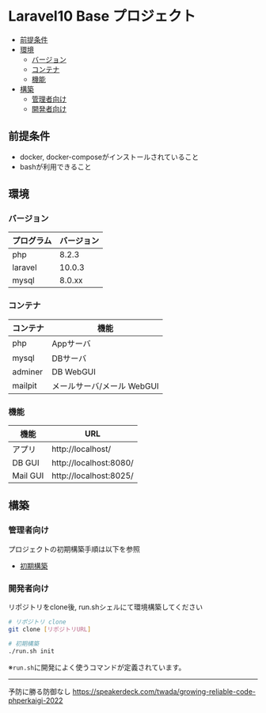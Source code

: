 Laravel10 Base プロジェクト
====================


<!-- @import "[TOC]" {cmd="toc" depthFrom=1 depthTo=6 orderedList=false} -->

<!-- code_chunk_output -->

- [前提条件](#-前提条件)
- [環境](#-環境)
  - [バージョン](#-バージョン)
  - [コンテナ](#-コンテナ)
  - [機能](#-機能)
- [構築](#-構築)
  - [管理者向け](#-管理者向け)
  - [開発者向け](#-開発者向け)

<!-- /code_chunk_output -->

## 前提条件

* docker, docker-composeがインストールされていること
* bashが利用できること

## 環境

### バージョン

| プログラム | バージョン |
| ---------- | ---------- |
| php        | 8.2.3      |
| laravel    | 10.0.3     |
| mysql      | 8.0.xx     |

### コンテナ

| コンテナ |            機能            |
| -------- | -------------------------- |
| php      | Appサーバ                  |
| mysql    | DBサーバ                   |
| adminer  | DB WebGUI                  |
| mailpit  | メールサーバ/メール WebGUI |

### 機能

|   機能    |          URL           |
| --------- | ---------------------- |
| アプリ    | http://localhost/      |
| DB GUI    | http://localhost:8080/ |
| Mail GUI  | http://localhost:8025/ |

## 構築

### 管理者向け

プロジェクトの初期構築手順は以下を参照
* [初期構築](./docs/init-project.md)

### 開発者向け

リポジトリをclone後, run.shシェルにて環境構築してください

```bash
# リポジトリ clone
git clone [リポジトリURL]

# 初期構築
./run.sh init
```

※`run.sh`に開発によく使うコマンドが定義されています。

---

予防に勝る防御なし
https://speakerdeck.com/twada/growing-reliable-code-phperkaigi-2022
